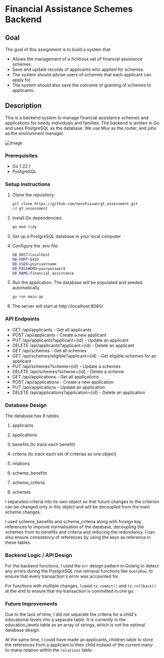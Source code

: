 # Financial Assistance Schemes Backend

## Goal

The goal of this assignment is to build a system that
- Allows the management of a fictitious set of financial assistance schemes.
- Save and update records of applicants who applied for schemes.
- The system should advise users of schemes that each applicant can apply for.
- The system should also save the outcome of granting of schemes to applicants.

## Description

This is a backend system to manage financial assistance schemes and applications for needy individuals and families. The backend is written in Go and uses PostgreSQL as the database. We use Mux as the router, and joho as the environment manager.

![image](https://github.com/user-attachments/assets/d0fdff57-bb88-4bfb-8d49-ab6923f56b2c)


### Prerequisites

- Go 1.22.1
- PostgreSQL

### Setup Instructions

1. Clone the repository:

   ```bash
   git clone https://github.com/neozhixuan/gt_assessment.git
   cd gt_assessment
   ```

2. Install Go dependencies:

   ```bash
   go mod tidy
   ```

3. Set up a PostgreSQL database in your local computer

4. Configure the .env file:

   ```bash
   DB_HOST=localhost
   DB_PORT=5432
   DB_USER=yourusername
   DB_PASSWORD=yourpassword
   DB_NAME=financial_assistance
   ```

5. Run the application. The database will be populated and seeded automatically.

   ```bash
   go run main.go
   ```

6. The server will start at http://localhost:8080/.

### API Endpoints

- GET /api/applicants - Get all applicants
- POST /api/applicants - Create a new applicant
- PUT /api/applicants?applicant={id} - Update an applicant
- DELETE /api/applicants?applicant={id} - Delete an applicant
- GET /api/schemes - Get all schemes
- GET /api/schemes/eligible?applicant={id} - Get eligible schemes for an applicant
- PUT /api/schemes?scheme={id} - Update a schemes
- DELETE /api/schemes?scheme={id} - Delete a scheme
- GET /api/applications - Get all applications
- POST /api/applications - Create a new application
- PUT /api/applications - Update an application
- DELETE /api/applications?application={id} - Delete an application

### Database Design

The database has 8 tables.

1. applicants

2. applications

3. benefits (to track each benefit)

4. criteria (to track each set of criterias as one object)

5. relations

6. scheme_benefits

7. scheme_criteria

8. schemes

I separated criteria into its own object so that future changes to the criterion can be changed only in this object and will be decoupled from the main scheme changes.

I used scheme_benefits and scheme_criteria along with foreign key references to improve normalisation of the database, decoupling the schemes from its benefits and criteria and reducing the redundancy. I can also ensure consistency of references by using the keys as reference in these tables.

### Backend Logic / API Design

For the backend functions, I used the `err` design pattern in Golang to detect any errors during the PostgreSQL row retrieval functions like `QueryRow`, to ensure that every transaction's error was accounted for.

For functions with multiple changes, I used `tx.commit()` and `tx.rollback()` at the end to ensure that my transaction is committed in one go.

### Future Improvements

Due to the lack of time, I did not separate the criteria for a child's educational levels into a separate table. It is currently in the education_levels table as an array of strings, which is not the optimal database design.

At the same time, I could have made an applicants_children table to store the references from a applicant to their child instead of the current many-to-many relation within the `relations` table.
